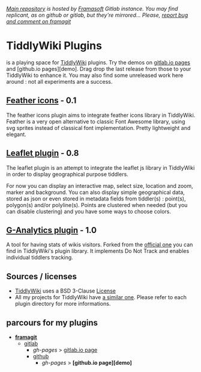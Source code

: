 *[Main repository][repo] is hosted by [Framasoft][framasoft] Gitlab instance. You may find replicant, as on github or gitlab, but they're mirrored... Please, [report bug and comment on framagit][issues]*

# TiddlyWiki Plugins
is a playing space for [TiddlyWiki][tiddlywiki] plugins. Try the demos on [gitlab.io pages][gl-pages] and [github.io pages][demo]. Drag drop the last release from those to your TiddlyWiki to enhance it. You may also find some unreleased work here around : not all experiments are a success.

## [Feather icons](./plugins/sycom/feather-icons) - 0.1
The feather icons plugin aims to integrate feather icons library in TiddlyWiki. Feather is a very open alternative to classic Font Awesome library, using svg sprites instead of classical font implementation. Pretty lightweight and elegant.

## [Leaflet plugin](./plugins/sycom/leaflet) - 0.8
The leaflet plugin is an attempt to integrate the leaflet js library in TiddlyWiki in order to display geographical purpose tiddlers.

For now you can display an interactive map, select size, location and zoom, marker and background. You can also display simple geographical data, stored as json or even stored in metadata fields from tiddler(s) : point(s), polygon(s) and/or polyline(s). Points are clustered when needed (but you can disable clustering) and you have some ways to choose colors.

## [G-Analytics plugin](./plugins/sycom/g-analytics) - 1.0
A tool for having stats of wikis visitors. Forked from the [official one][tw-ga-official] you can find in TiddlyWiki's plugin library. It implements Do Not Track and enables individual tiddlers tracking.

## Sources / licenses
* [TiddlyWiki][tiddlywiki] uses a BSD 3-Clause [License][tw-license]
* All my projects for TiddlyWiki have [a similar one](LICENSE.md). Please refer to each plugin directory for more informations.

## parcours for my plugins
* **[framagit][repo]**
    * [gitlab][gitlab]
        * *gh-pages* > [gitlab.io page][gl-pages]
        * [github][github]
            * *gh-pages* > **[github.io page][demo]**

[repo]: https://framagit.org/sycom/TiddlyWikiPlugins
[issues]: https://framagit.org/sycom/TiddlyWikiPlugins/issues
[gitlab]: https://gitlab.com/sycom/TiddlyWikiPlugins
[gl-pages]: http://sycom.gitlab.io/TiddlyWiki-Plugins/#Leaflet%20plugin
[github]: https://github.com/sycom/TiddlyWiki-Plugins
[tw-ga-official]: https://github.com/sycom/TiddlyWiki5/plugins/tiddlywiki/googleanalytics
[tw-license]: https://github.com/Jermolene/TiddlyWiki5/blob/master/license

[framasoft]: http://framasoft.org
[tiddlywiki]: http://tiddlywiki.com
